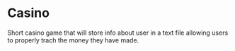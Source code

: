 # Casino
Short casino game that will store info about user in a text file allowing users to properly trach the money they have made.
